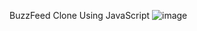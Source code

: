 BuzzFeed Clone Using JavaScript
![image](https://user-images.githubusercontent.com/74482130/184078816-6666f6cf-931d-40e0-b0fe-02182eeaed2e.png)
